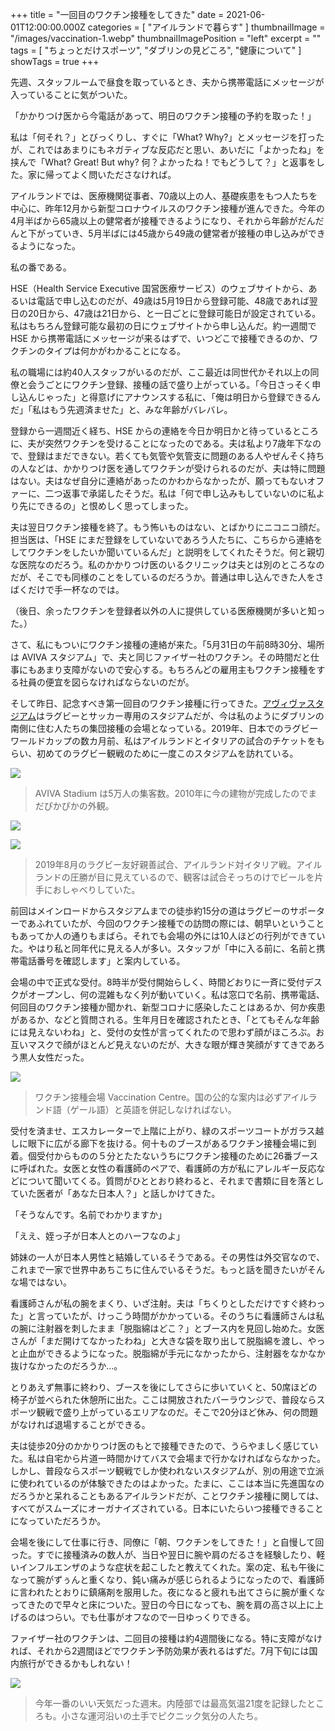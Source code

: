 +++
title = "一回目のワクチン接種をしてきた"
date = 2021-06-01T12:00:00.000Z
categories = [ "アイルランドで暮らす" ]
thumbnailImage = "/images/vaccination-1.webp"
thumbnailImagePosition = "left"
excerpt = ""
tags = [ "ちょっとだけスポーツ", "ダブリンの見どころ", "健康について" ]
showTags = true
+++

先週、スタッフルームで昼食を取っているとき、夫から携帯電話にメッセージが入っていることに気がついた。

「かかりつけ医から今電話があって、明日のワクチン接種の予約を取った！」

<!--more-->

私は「何それ？」とびっくりし、すぐに「What? Why?」とメッセージを打ったが、これではあまりにもネガティブな反応だと思い、あいだに「よかったね」を挟んで「What? Great! But why? 何？よかったね！でもどうして？」と返事をした。家に帰ってよく問いたださなければ。

アイルランドでは、医療機関従事者、70歳以上の人、基礎疾患をもつ人たちを中心に、昨年12月から新型コロナウイルスのワクチン接種が進んできた。今年の4月半ばから65歳以上の健常者が接種できるようになり、それから年齢がだんだんと下がっていき、5月半ばには45歳から49歳の健常者が接種の申し込みができるようになった。

私の番である。

HSE（Health Service Executive 国営医療サービス）のウェブサイトから、あるいは電話で申し込むのだが、49歳は5月19日から登録可能、48歳であれば翌日の20日から、47歳は21日から、と一日ごとに登録可能日が設定されている。私はもちろん登録可能な最初の日にウェブサイトから申し込んだ。約一週間で HSE から携帯電話にメッセージが来るはずで、いつどこで接種できるのか、ワクチンのタイプは何かがわかることになる。

私の職場には約40人スタッフがいるのだが、ここ最近は同世代かそれ以上の同僚と会うごとにワクチン登録、接種の話で盛り上がっている。「今日さっそく申し込んじゃった」と得意げにアナウンスする私に、「俺は明日から登録できるんだ」「私はもう先週済ませた」と、みな年齢がバレバレ。

登録から一週間近く経ち、HSE からの連絡を今日か明日かと待っているところに、夫が突然ワクチンを受けることになったのである。夫は私より7歳年下なので、登録はまだできない。若くても気管や気管支に問題のある人やぜんそく持ちの人などは、かかりつけ医を通してワクチンが受けられるのだが、夫は特に問題はない。夫はなぜ自分に連絡があったのかわからなかったが、願ってもないオファーに、二つ返事で承諾したそうだ。私は「何で申し込みもしていないのに私より先にできるの」と恨めしく思ってしまった。

夫は翌日ワクチン接種を終了。もう怖いものはない、とばかりにニコニコ顔だ。担当医は、「HSE にまだ登録をしていないであろう人たちに、こちらから連絡をしてワクチンをしたいか聞いているんだ」と説明をしてくれたそうだ。何と親切な医院なのだろう。私のかかりつけ医のいるクリニックは夫とは別のところなのだが、そこでも同様のことをしているのだろうか。普通は申し込んできた人をさばくだけで手一杯なのでは。

（後日、余ったワクチンを登録者以外の人に提供している医療機関が多いと知った。）

さて、私にもついにワクチン接種の連絡が来た。「5月31日の午前8時30分、場所は AVIVA スタジアム」で、夫と同じファイザー社のワクチン。その時間だと仕事にもあまり支障がないので安心する。もちろんどの雇用主もワクチン接種をする社員の便宜を図らなければならないのだが。

そして昨日、記念すべき第一回目のワクチン接種に行ってきた。[アヴィヴァスタジアム](https://www.avivastadium.ie/ "Aviva Stadium")はラグビーとサッカー専用のスタジアムだが、今は私のようにダブリンの南側に住む人たちの集団接種の会場となっている。2019年、日本でのラグビーワールドカップの数カ月前、私はアイルランドとイタリアの試合のチケットをもらい、初めてのラグビー観戦のために一度このスタジアムを訪れている。

![](/images/aviva2019-1.webp)

> AVIVA Stadium は5万人の集客数。2010年に今の建物が完成したのでまだぴかぴかの外観。

![](/images/aviva2019-2.webp)

![](/images/aviva2019-3.webp)

> 2019年8月のラグビー友好親善試合、アイルランド対イタリア戦。アイルランドの圧勝が目に見えているので、観客は試合そっちのけでビールを片手におしゃべりしていた。

前回はメインロードからスタジアムまでの徒歩約15分の道はラグビーのサポーターであふれていたが、今回のワクチン接種での訪問の際には、朝早いということもあってか人の通りもまばら。それでも会場の外には10人ほどの行列ができていた。やはり私と同年代に見える人が多い。スタッフが「中に入る前に、名前と携帯電話番号を確認します」と案内している。

会場の中で正式な受付。8時半が受付開始らしく、時間どおりに一斉に受付デスクがオープンし、何の混雑もなく列が動いていく。私は窓口で名前、携帯電話、何回目のワクチン接種か聞かれ、新型コロナに感染したことはあるか、何か疾患があるか、などと質問される。生年月日を確認されたとき、「とてもそんな年齢には見えないわね」と、受付の女性が言ってくれたので思わず顔がほころぶ。お互いマスクで顔がほとんど見えないのだが、大きな眼が輝き笑顔がすてきであろう黒人女性だった。

![](/images/vaccination-1.webp)

> ワクチン接種会場 Vaccination Centre。国の公的な案内は必ずアイルランド語（ゲール語）と英語を併記しなければない。

受付を済ませ、エスカレーターで上階に上がり、緑のスポーツコートがガラス越しに眼下に広がる廊下を抜ける。何十ものブースがあるワクチン接種会場に到着。個受付からものの５分とたたないうちにワクチン接種のために26番ブースに呼ばれた。女医と女性の看護師のペアで、看護師の方が私にアレルギー反応などについて聞いてくる。質問がひととおり終わると、それまで書類に目を落としていた医者が「あなた日本人？」と話しかけてきた。

「そうなんです。名前でわかりますか」

「ええ、姪っ子が日本人とのハーフなのよ」

姉妹の一人が日本人男性と結婚しているそうである。その男性は外交官なので、これまで一家で世界中あちこちに住んでいるそうだ。もっと話を聞きたいがそんな場ではない。

看護師さんが私の腕をまくり、いざ注射。夫は「ちくりとしただけですぐ終わった」と言っていたが、けっこう時間がかかっている。そのうちに看護師さんは私の腕に注射器を刺したまま「脱脂綿はどこ？」とブース内を見回し始めた。女医さんが「まだ開けてなかったわね」と大きな袋を取り出して脱脂綿を渡し、やっと止血ができるようになった。脱脂綿が手元になかったから、注射器をなかなか抜けなかったのだろうか…。

とりあえず無事に終わり、ブースを後にしてさらに歩いていくと、50席ほどの椅子が並べられた休憩所に出た。ここは開放されたバーラウンジで、普段ならスポーツ観戦で盛り上がっているエリアなのだ。そこで20分ほど休み、何の問題がなければ退場することができる。

夫は徒歩20分のかかりつけ医のもとで接種できたので、うらやましく感じていた。私は自宅から片道一時間かけてバスで会場まで行かなければならなかった。しかし、普段ならスポーツ観戦でしか使われないスタジアムが、別の用途で立派に使われているのが体験できたのはよかった。たまに、ここは本当に先進国なのだろうかと呆れることもあるアイルランドだが、ことワクチン接種に関しては、すべてがスムーズにオーガナイズされている。日本にいたらいつ接種できることになっていただろうか。

会場を後にして仕事に行き、同僚に「朝、ワクチンをしてきた！」と自慢して回った。すでに接種済みの数人が、当日や翌日に腕や肩のだるさを経験したり、軽いインフルエンザのような症状を起こしたと教えてくれた。案の定、私も午後になって腕がずぅんと重くなり、鈍い痛みが感じられるようになったので、看護師に言われたとおりに鎮痛剤を服用した。夜になると疲れも出てさらに腕が重くなってきたので早々と床についた。翌日の今日になっても、腕を肩の高さ以上に上げるのはつらい。でも仕事がオフなので一日ゆっくりできる。

ファイザー社のワクチンは、二回目の接種は約4週間後になる。特に支障がなければ、それから2週間ほどでワクチン予防効果が表れるはずだ。7月下旬には国内旅行ができるかもしれない！

![](/images/vaccination-6.webp)

> 今年一番のいい天気だった週末。内陸部では最高気温21度を記録したところも。小さな運河沿いの土手でピクニック気分の人たち。
